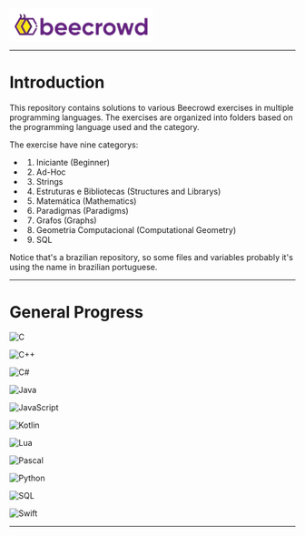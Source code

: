 <p>
    <img src='./imgs/beecrowd_banner.png' align='center' width="50%" height="50%">
</p>

---

# Introduction

This repository contains solutions to various Beecrowd exercises in multiple programming languages. The exercises are organized into folders based on the programming language used and the category.

The exercise have nine categorys:
- 1. Iniciante (Beginner)
- 2. Ad-Hoc
- 3. Strings
- 4. Estruturas e Bibliotecas (Structures and Librarys)
- 5. Matemática (Mathematics)
- 6. Paradigmas (Paradigms)
- 7. Grafos (Graphs)
- 8. Geometria Computacional (Computational Geometry)
- 9. SQL

Notice that's a brazilian repository, so some files and variables probably it's using the name in brazilian portuguese. 

---

# General Progress

![C](https://img.shields.io/badge/40%25-00599C?style=for-the-badge&logo=c&logoColor=white)

![C++](https://img.shields.io/badge/25%25-00599C?style=for-the-badge&logo=c%2B%2B&logoColor=white)

![C#](https://img.shields.io/badge/C%23-10%25-239120?style=for-the-badge&logo=c-sharp&logoColor=white)

![Java](https://img.shields.io/badge/60%25-007396?style=for-the-badge&logo=java&logoColor=white)

![JavaScript](https://img.shields.io/badge/80%25-F7DF1E?style=for-the-badge&logo=javascript&logoColor=black)

![Kotlin](https://img.shields.io/badge/15%25-0095D5?style=for-the-badge&logo=kotlin&logoColor=white)

![Lua](https://img.shields.io/badge/5%25-2C2D72?style=for-the-badge&logo=lua&logoColor=white)

![Pascal](https://img.shields.io/badge/30%25-9ACD32?style=for-the-badge&logo=pascal&logoColor=white)

![Python](https://img.shields.io/badge/100%25-3776AB?style=for-the-badge&logo=python&logoColor=white)

![SQL](https://img.shields.io/badge/70%25-4479A1?style=for-the-badge&logo=mysql&logoColor=white)

![Swift](https://img.shields.io/badge/0%25-FA7343?style=for-the-badge&logo=swift&logoColor=white)

---